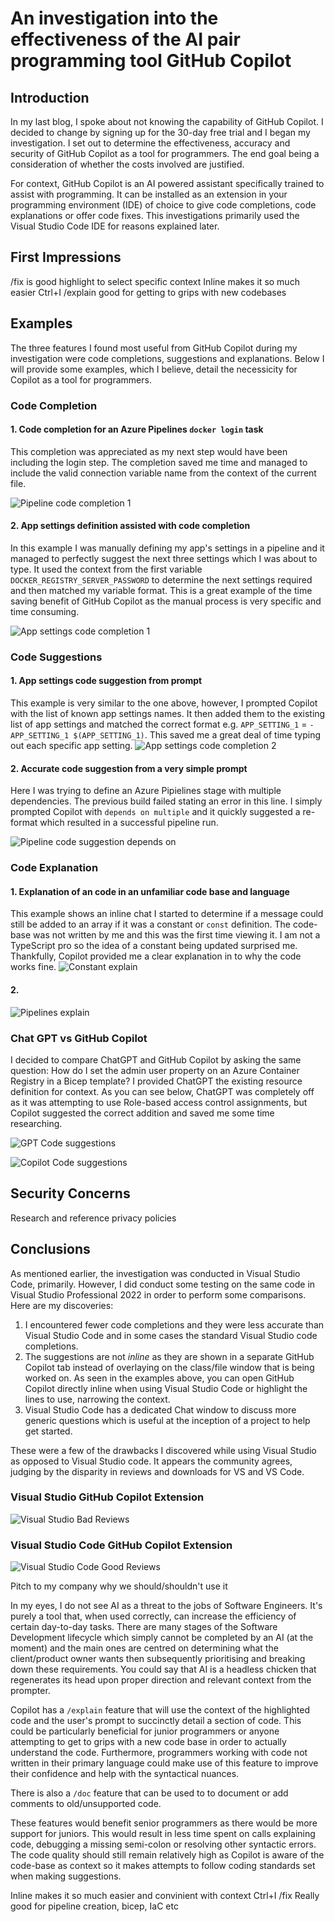 # An investigation into the effectiveness of the AI pair programming tool GitHub Copilot
## Introduction
In my last blog, I spoke about not knowing the capability of GitHub Copilot. I decided to change by signing up for the 30-day free trial and I began my investigation. I set out to determine the effectiveness, accuracy and security of GitHub Copilot as a tool for programmers. The end goal being a consideration of whether the costs involved are justified.

For context, GitHub Copilot is an AI powered assistant specifically trained to assist with programming. It can be installed as an extension in your programming environment (IDE) of choice to give code completions, code explanations or 
offer code fixes. This investigations primarily used the Visual Studio Code IDE for reasons explained later.

## First Impressions
/fix is good
highlight to select specific context
Inline makes it so much easier
Ctrl+I
/explain good for getting to grips with new codebases

## Examples
The three features I found most useful from GitHub Copilot during my investigation were code completions, suggestions and explanations. Below I will provide some examples, which I believe, detail the necessicity for Copilot as a tool for programmers.

### Code Completion

#### 1. Code completion for an Azure Pipelines `docker login` task

This completion was appreciated as my next step would have been including the login step. The completion saved me time and managed to include the valid connection variable name from the context of the current file.

![Pipeline code completion 1](assets/images/code%20completion%20pipelines%201.png)

#### 2. App settings definition assisted with code completion
 In this example I was manually defining my app's settings in a pipeline and it managed to perfectly suggest the next three settings which I was about to type. It used the context from the first variable `DOCKER_REGISTRY_SERVER_PASSWORD` to determine the next settings required and then matched my variable format. This is a great example of the time saving benefit of GitHub Copilot as the manual process is very specific and time consuming.

![App settings code completion 1](assets/images/app%20settings%202.png)
### Code Suggestions

#### 1. App settings code suggestion from prompt
This example is very similar to the one above, however, I prompted Copilot with the list of known app settings names. It then added them to the existing list of app settings and matched the correct format e.g. `APP_SETTING_1` = `-APP_SETTING_1 $(APP_SETTING_1)`. This saved me a great deal of time typing out each specific app setting.
![App settings code completion 2](assets/images/app%20settings%201.png)

#### 2. Accurate code suggestion from a very simple prompt
Here I was trying to define an Azure Pipielines stage with multiple dependencies. The previous build failed stating an error in this line. I simply prompted Copilot with `depends on multiple` and it quickly suggested a re-format which resulted in a successful pipeline run.

![Pipeline code suggestion depends on](assets/images/depends%20on%20multiple.png)

### Code Explanation
#### 1. Explanation of an code in an unfamiliar code base and language
This example shows an inline chat I started to determine if a message could still be added to an array if it was a constant or `const` definition. The code-base was not written by me and this was the first time viewing it. I am not a TypeScript pro so the idea of a constant being updated surprised me. Thankfully, Copilot provided me a clear explanation in to why the code works fine. 
![Constant explain](assets//images/constant%20explain.png)

#### 2. 
![Pipelines explain](assets/images/pipelines%20explain.png)

### Chat GPT vs GitHub Copilot
I decided to compare ChatGPT and GitHub Copilot by asking the same question: How do I set the admin user property on an Azure Container Registry in a Bicep template? I provided ChatGPT the existing resource definition for context. As you can see below, ChatGPT was completely off as it was attempting to use Role-based access control assignments, but Copilot suggested the correct addition and saved me some time researching.

![GPT Code suggestions](assets/images/admin%20user%20chatgpt.png)

![Copilot Code suggestions](assets/images/admin%20user%20copilot.png)

## Security Concerns
Research and reference privacy policies 
## Conclusions

As mentioned earlier, the investigation was conducted in Visual Studio Code, primarily. However, I did conduct some testing on the same code in Visual Studio Professional 2022 in order to perform some comparisons. Here are my discoveries:

1. I encountered fewer code completions and they were less accurate than Visual Studio Code and in some cases the standard Visual Studio code completions.
2. The suggestions are not *inline* as they are shown in a separate GitHub Copilot tab instead of overlaying on the class/file window that is being worked on. As seen in the examples above, you can open GitHub Copilot directly inline when using Visual Studio Code or highlight the lines to use, narrowing the context.
3. Visual Studio Code has a dedicated Chat window to discuss more generic questions which is useful at the inception of a project to help get started.

These were a few of the drawbacks I discovered while using Visual Studio as opposed to Visual Studio code. It appears the community agrees, judging by the disparity in reviews and downloads for VS and VS Code.

### Visual Studio GitHub Copilot Extension
![Visual Studio Bad Reviews](assets/images/vs-bad-reviews.png)

### Visual Studio Code GitHub Copilot Extension
![Visual Studio Code Good Reviews](assets/images/vs-code-good-reviews.png)

Pitch to my company why we should/shouldn't use it

In my eyes, I do not see AI as a threat to the jobs of Software Engineers. It's purely a tool that, when used correctly, can increase the efficiency of certain day-to-day tasks. There are many stages of the Software Development lifecycle which simply cannot be completed by an AI (at the moment) and the main ones are centred on determining what the client/product owner wants then subsequently prioritising and breaking down these requirements. You could say that AI is a headless chicken that regenerates its head upon proper direction and relevant context from the prompter.

Copilot has a `/explain` feature that will use the context of the highlighted code and the user's prompt to succinctly detail a section of code. This could be particularly beneficial for junior programmers or anyone attempting to get to grips with a new code base in order to actually understand the code. Furthermore, programmers working with code not written in their primary language could make use of this feature to improve their confidence and help with the syntactical nuances. 

There is also a `/doc` feature that can be used to to document or add comments to old/unsupported code.

These features would benefit senior programmers as there would be more support for juniors. This would result in less time spent on calls explaining code, debugging a missing semi-colon or resolving other syntactic errors. The code quality should still remain relatively high as Copilot is aware of the code-base as context so it makes attempts to follow coding standards set when making suggestions.

Inline makes it so much easier and convinient with context
Ctrl+I
/fix 
Really good for pipeline creation, bicep, IaC etc